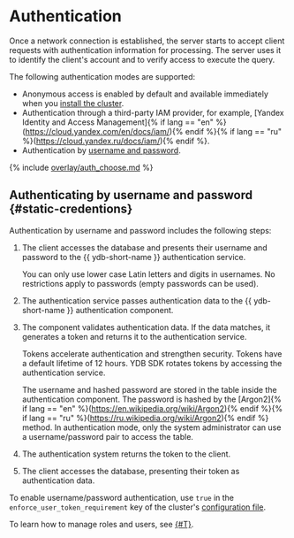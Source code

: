 # Authentication

Once a network connection is established, the server starts to accept client requests with authentication information for processing. The server uses it to identify the client's account and to verify access to execute the query.

The following authentication modes are supported:

* Anonymous access is enabled by default and available immediately when you [install the cluster](../deploy/index.md).
* Authentication through a third-party IAM provider, for example, [Yandex Identity and Access Management]{% if lang == "en" %}(https://cloud.yandex.com/en/docs/iam/){% endif %}{% if lang == "ru" %}(https://cloud.yandex.ru/docs/iam/){% endif %}.
* Authentication by [username and password](#static-credentions).

{% include [overlay/auth_choose.md](_includes/connect_overlay/auth_choose.md) %}

## Authenticating by username and password {#static-credentions}

Authentication by username and password includes the following steps:

1. The client accesses the database and presents their username and password to the {{ ydb-short-name }} authentication service.

   You can only use lower case Latin letters and digits in usernames. No restrictions apply to passwords (empty passwords can be used).
1. The authentication service passes authentication data to the {{ ydb-short-name }} authentication component.
1. The component validates authentication data. If the data matches, it generates a token and returns it to the authentication service.

   Tokens accelerate authentication and strengthen security. Tokens have a default lifetime of 12 hours. YDB SDK rotates tokens by accessing the authentication service.

   The username and hashed password are stored in the table inside the authentication component. The password is hashed by the [Argon2]{% if lang == "en" %}(https://en.wikipedia.org/wiki/Argon2){% endif %}{% if lang == "ru" %}(https://ru.wikipedia.org/wiki/Argon2){% endif %} method. In authentication mode, only the system administrator can use a username/password pair to access the table.
1. The authentication system returns the token to the client.
1. The client accesses the database, presenting their token as authentication data.

To enable username/password authentication, use `true` in the `enforce_user_token_requirement` key of the cluster's [configuration file](../deploy/configuration/config.md#auth).

To learn how to manage roles and users, see [{#T}](../cluster/access.md).

<!-- ### API получения токенов IAM {#token-refresh-api}

Для ротации токенов {{ ydb-short-name }} SDK и CLI используют gRPC-запрос к {{ yandex-cloud }} IAM API [IamToken - create]{% if lang == "en" %}(https://cloud.yandex.com/en/docs/iam/api-ref/grpc/iam_token_service#Create){% endif %}{% if lang == "ru" %}(https://cloud.yandex.ru/docs/iam/api-ref/grpc/iam_token_service#Create){% endif %}. В режиме **Refresh Token** заданный параметром OAuth токен передается в атрибуте `yandex_passport_oauth_token`. В режиме **Service Account Key** на основании заданных атрибутов сервисной учетной записи и ключа шифрования формируется короткоживущий JWT-токен и передается в атрибуте `jwt`. Исходный код формирования JWT-токена доступен в составе SDK (например, метод `get_jwt()` в [коде на Python](https://github.com/ydb-platform/ydb-python-sdk/blob/main/ydb/iam/auth.py)).

{{ ydb-short-name }} SDK и CLI позволяют подменить хост для обращения к API получения токенов, что дает возможность реализовать аналогичный API в корпоративных контекстах. -->
